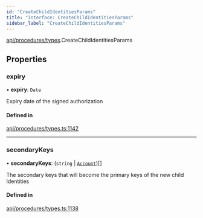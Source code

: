 ```yaml
---
id: "CreateChildIdentitiesParams"
title: "Interface: CreateChildIdentitiesParams"
sidebar_label: "CreateChildIdentitiesParams"
---
```


[api/procedures/types](../../../../../modules/API/Procedures/Types/Types.md).CreateChildIdentitiesParams

## Properties

### expiry

• **expiry**: `Date`

Expiry date of the signed authorization

#### Defined in

[api/procedures/types.ts:1142](https://github.com/PolymeshAssociation/polymesh-sdk/blob/720afb69c/src/api/procedures/types.ts#L1142)

___

### secondaryKeys

• **secondaryKeys**: (`string` \| [`Account`](../../../../../classes/API/Entities/Account/Account.md))[]

The secondary keys that will become the primary keys of the new child Identities

#### Defined in

[api/procedures/types.ts:1138](https://github.com/PolymeshAssociation/polymesh-sdk/blob/720afb69c/src/api/procedures/types.ts#L1138)
